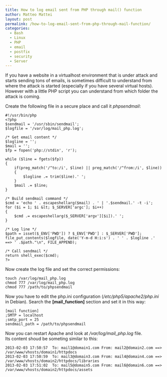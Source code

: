 ```yaml
---
title: How to log email sent from PHP through mail() function
author: Matteo Mattei
layout: post
permalink: /how-to-log-email-sent-from-php-through-mail-function/
categories:
  - Bash
  - Linux
  - PHP
  - email
  - postfix
  - security
  - Server
---
```

If you have a website in a virtualhost environment that is under attack and starts sending tons of emails, is sometimes difficult to understand from where the attack is started (especially if you have several virtual hosts). However with a little PHP script you can understand from which folder the attack is coming.

Create the following file in a secure place and call it *phpsendmail*:

```
#!/usr/bin/php
<?php
$sendmail = '/usr/sbin/sendmail';
$logfile = '/var/log/mail_php.log';

/* Get email content */
$logline = '';
$mail = '';
$fp = fopen('php://stdin', 'r');

while ($line = fgets($fp))
{
    if(preg_match('/^to:/i', $line) || preg_match('/^from:/i', $line))
    {
        $logline .= trim($line).' ';
    }
    $mail .= $line;
}

/* Build sendmail command */
$cmd = 'echo ' . escapeshellarg($mail) . ' | '.$sendmail.' -t -i';
for ($i = 1; $i &lt; $_SERVER['argc']; $i++)
{
    $cmd .= escapeshellarg($_SERVER['argv'][$i]).' ';
}

/* Log line */
$path = isset($_ENV['PWD']) ? $_ENV['PWD'] : $_SERVER['PWD'];
file_put_contents($logfile, date('Y-m-d H:i:s') . ' ' . $logline .'  ==> ' .$path."\n", FILE_APPEND);

/* Call sendmail */
return shell_exec($cmd);
?>
```

Now create the log file and set the correct permissions:

```
touch /var/log/mail_php.log
chmod 777 /var/log/mail_php.log
chmod 777 /path/to/phpsendmail
```

Now you have to edit the php.ini configuration (*/etc/php5/apache2/php.ini* in Debian). Search the **[mail_function]** section and set it in this way:

```
[mail function]
;SMTP = localhost
;smtp_port = 25
sendmail_path = /path/to/phpsendmail
```

Now you can restart Apache and look at */var/log/mail_php.log* file.  
Its content shoud be someting similar to this:

```
2013-02-03 17:50:57  To: mail1@domain1.com From: mail2@domain2.com ==> /var/www/vhosts/domain1/httpdocs
2013-02-03 17:50:59  To: mail3@domain3.com From: mail4@domain4.com ==> /var/www/vhosts/domain2/httpdocs/libraries
2013-02-03 17:51:02  To: mail5@domain5.com From: mail6@domain6.com ==> /var/www/vhosts/domain2/httpdocs/assets
```
